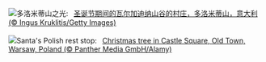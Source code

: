 ![](https://www.bing.com/th?id=OHR.ValGardenaItaly_ZH-CN2405437494_UHD.jpg&w=1000)多洛米蒂山之光:&nbsp;&ensp;[圣诞节期间的瓦尔加迪纳山谷的村庄，多洛米蒂山，意大利 (© Ingus Kruklitis/Getty Images)](https://www.bing.com/th?id=OHR.ValGardenaItaly_ZH-CN2405437494_UHD.jpg)
<br><br/>
![](https://www.bing.com/th?id=OHR.WarsawChristmas_EN-US8819312496_UHD.jpg&w=1000)Santa's Polish rest stop:&nbsp;&ensp;[Christmas tree in Castle Square, Old Town, Warsaw, Poland (© Panther Media GmbH/Alamy)](https://www.bing.com/th?id=OHR.WarsawChristmas_EN-US8819312496_UHD.jpg)
<br><br/>
